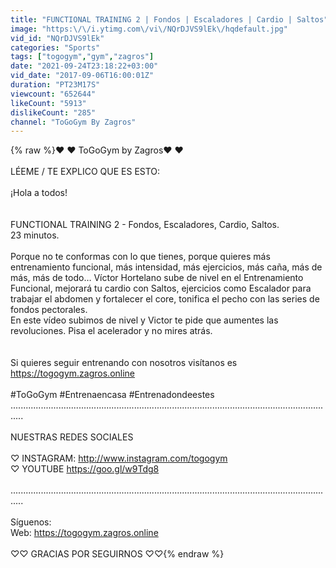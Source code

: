 ```yaml
---
title: "FUNCTIONAL TRAINING 2 | Fondos | Escaladores | Cardio | Saltos"
image: "https:\/\/i.ytimg.com\/vi\/NQrDJVS9lEk\/hqdefault.jpg"
vid_id: "NQrDJVS9lEk"
categories: "Sports"
tags: ["togogym","gym","zagros"]
date: "2021-09-24T23:18:22+03:00"
vid_date: "2017-09-06T16:00:01Z"
duration: "PT23M17S"
viewcount: "652644"
likeCount: "5913"
dislikeCount: "285"
channel: "ToGoGym By Zagros"
---
```

{% raw %}♥ ♥ ToGoGym by Zagros♥ ♥<br /><br />LÉEME / TE EXPLICO QUE ES ESTO: <br /><br />¡Hola a todos!<br /><br /><br />FUNCTIONAL TRAINING 2 -  Fondos, Escaladores, Cardio, Saltos. <br />23 minutos.<br /><br />Porque no te conformas con lo que tienes, porque quieres más entrenamiento funcional, más intensidad, más ejercicios, más caña, más de más, más de todo… Víctor Hortelano sube de nivel  en el Entrenamiento Funcional, mejorará tu cardio con Saltos, ejercicios como Escalador para trabajar el abdomen y fortalecer el core, tonifica el pecho con las series de fondos pectorales.<br />En este vídeo subimos de nivel y Victor te pide que aumentes las revoluciones. Pisa el acelerador y no mires atrás. <br /><br /><br />Si quieres seguir entrenando con nosotros visítanos es <a rel="nofollow" target="blank" href="https://togogym.zagros.online">https://togogym.zagros.online</a><br /><br />#ToGoGym #Entrenaencasa #Entrenadondeestes <br />.................................................................................................................................<br /><br />NUESTRAS REDES SOCIALES<br /><br />♡ INSTAGRAM: <a rel="nofollow" target="blank" href="http://www.instagram.com/togogym">http://www.instagram.com/togogym</a><br />♡ YOUTUBE <a rel="nofollow" target="blank" href="https://goo.gl/w9Tdg8">https://goo.gl/w9Tdg8</a><br /><br />.................................................................................................................................<br /><br />Síguenos: <br />Web: <a rel="nofollow" target="blank" href="https://togogym.zagros.online">https://togogym.zagros.online</a><br /><br />♡♡ GRACIAS POR SEGUIRNOS ♡♡{% endraw %}
